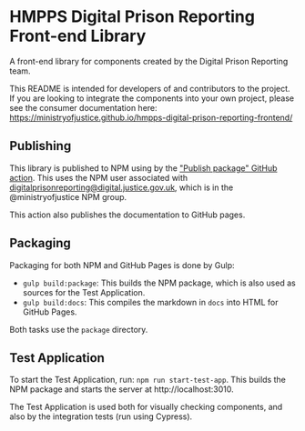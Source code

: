 # HMPPS Digital Prison Reporting Front-end Library

A front-end library for components created by the Digital Prison Reporting team.

This README is intended for developers of and contributors to the project. If you are looking to integrate the components into your own project, please see the consumer documentation here: https://ministryofjustice.github.io/hmpps-digital-prison-reporting-frontend/  

## Publishing

This library is published to NPM using by the ["Publish package" GitHub action](https://github.com/ministryofjustice/hmpps-digital-prison-reporting-frontend/actions/workflows/publish.yml). This uses the NPM user associated with digitalprisonreporting@digital.justice.gov.uk, which is in the @ministryofjustice NPM group.

This action also publishes the documentation to GitHub pages.

## Packaging

Packaging for both NPM and GitHub Pages is done by Gulp:

- `gulp build:package`: This builds the NPM package, which is also used as sources for the Test Application.
- `gulp build:docs`: This compiles the markdown in `docs` into HTML for GitHub Pages.

Both tasks use the `package` directory.

## Test Application

To start the Test Application, run: `npm run start-test-app`. This builds the NPM package and starts the server at http://localhost:3010.

The Test Application is used both for visually checking components, and also by the integration tests (run using Cypress).

